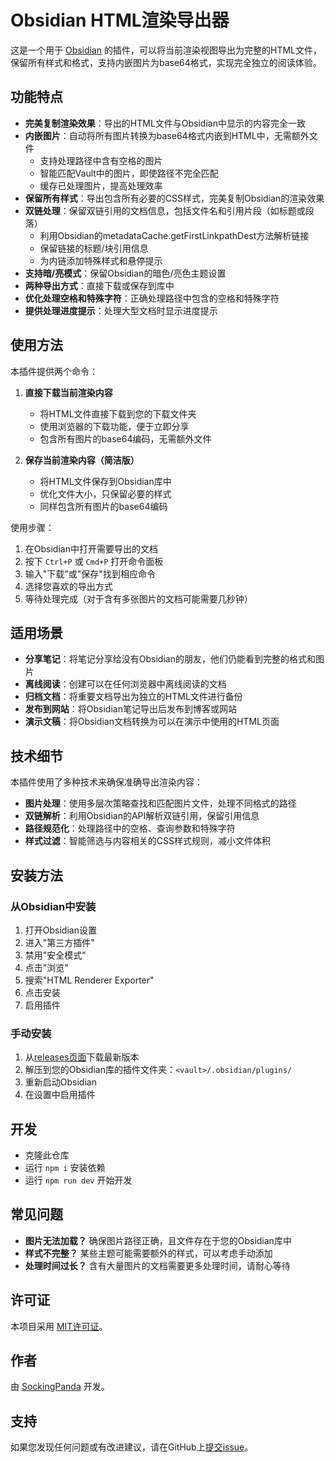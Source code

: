 # Obsidian HTML渲染导出器

这是一个用于 [Obsidian](https://obsidian.md) 的插件，可以将当前渲染视图导出为完整的HTML文件，保留所有样式和格式，支持内嵌图片为base64格式，实现完全独立的阅读体验。

## 功能特点

- **完美复制渲染效果**：导出的HTML文件与Obsidian中显示的内容完全一致
- **内嵌图片**：自动将所有图片转换为base64格式内嵌到HTML中，无需额外文件
  - 支持处理路径中含有空格的图片
  - 智能匹配Vault中的图片，即使路径不完全匹配
  - 缓存已处理图片，提高处理效率
- **保留所有样式**：导出包含所有必要的CSS样式，完美复制Obsidian的渲染效果
- **双链处理**：保留双链引用的文档信息，包括文件名和引用片段（如标题或段落）
  - 利用Obsidian的metadataCache.getFirstLinkpathDest方法解析链接
  - 保留链接的标题/块引用信息
  - 为内链添加特殊样式和悬停提示
- **支持暗/亮模式**：保留Obsidian的暗色/亮色主题设置
- **两种导出方式**：直接下载或保存到库中
- **优化处理空格和特殊字符**：正确处理路径中包含的空格和特殊字符
- **提供处理进度提示**：处理大型文档时显示进度提示

## 使用方法

本插件提供两个命令：

1. **直接下载当前渲染内容**
   - 将HTML文件直接下载到您的下载文件夹
   - 使用浏览器的下载功能，便于立即分享
   - 包含所有图片的base64编码，无需额外文件

2. **保存当前渲染内容（简洁版）**
   - 将HTML文件保存到Obsidian库中
   - 优化文件大小，只保留必要的样式
   - 同样包含所有图片的base64编码

使用步骤：
1. 在Obsidian中打开需要导出的文档
2. 按下 `Ctrl+P` 或 `Cmd+P` 打开命令面板
3. 输入"下载"或"保存"找到相应命令
4. 选择您喜欢的导出方式
5. 等待处理完成（对于含有多张图片的文档可能需要几秒钟）

## 适用场景

- **分享笔记**：将笔记分享给没有Obsidian的朋友，他们仍能看到完整的格式和图片
- **离线阅读**：创建可以在任何浏览器中离线阅读的文档
- **归档文档**：将重要文档导出为独立的HTML文件进行备份
- **发布到网站**：将Obsidian笔记导出后发布到博客或网站
- **演示文稿**：将Obsidian文档转换为可以在演示中使用的HTML页面

## 技术细节

本插件使用了多种技术来确保准确导出渲染内容：

- **图片处理**：使用多层次策略查找和匹配图片文件，处理不同格式的路径
- **双链解析**：利用Obsidian的API解析双链引用，保留引用信息
- **路径规范化**：处理路径中的空格、查询参数和特殊字符
- **样式过滤**：智能筛选与内容相关的CSS样式规则，减小文件体积

## 安装方法

### 从Obsidian中安装

1. 打开Obsidian设置
2. 进入"第三方插件"
3. 禁用"安全模式"
4. 点击"浏览"
5. 搜索"HTML Renderer Exporter"
6. 点击安装
7. 启用插件

### 手动安装

1. 从[releases页面](https://github.com/SockingPanda/obsidian-html-exporter/releases)下载最新版本
2. 解压到您的Obsidian库的插件文件夹：`<vault>/.obsidian/plugins/`
3. 重新启动Obsidian
4. 在设置中启用插件

## 开发

- 克隆此仓库
- 运行 `npm i` 安装依赖
- 运行 `npm run dev` 开始开发

## 常见问题

- **图片无法加载？** 确保图片路径正确，且文件存在于您的Obsidian库中
- **样式不完整？** 某些主题可能需要额外的样式，可以考虑手动添加
- **处理时间过长？** 含有大量图片的文档需要更多处理时间，请耐心等待

## 许可证

本项目采用 [MIT许可证](LICENSE)。

## 作者

由 [SockingPanda](https://github.com/SockingPanda) 开发。

## 支持

如果您发现任何问题或有改进建议，请在GitHub上[提交issue](https://github.com/SockingPanda/obsidian-html-exporter/issues)。
